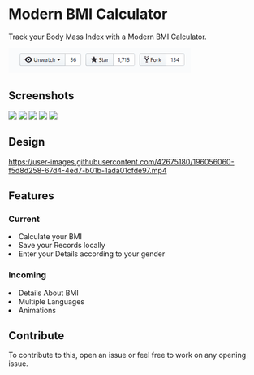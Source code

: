 # Modern BMI Calculator

Track your Body Mass Index with a Modern BMI Calculator.


<img src="https://raw.githubusercontent.com/lusaxweb/vuesax/master/public/github-vuesax-star.gif" alt="bmi-star" />

## Screenshots

<p float="right">
 <img src="https://user-images.githubusercontent.com/42675180/210931951-9615d746-7352-42d5-8022-b1817b4d4c87.jpg"  width="150"/>
 <img src="https://user-images.githubusercontent.com/42675180/210931954-ff47d4fc-dd50-48a3-b5b8-9486cb57216a.jpg" width="150"/>
  <img src="https://user-images.githubusercontent.com/42675180/210931961-1910f06e-0f07-436f-9dd3-24cac882df21.jpg" width="150"/>
 <img src="https://user-images.githubusercontent.com/42675180/210931957-a78cec14-d0fd-40e0-9533-38197c1cce46.jpg" width="150"/>
 <img src="https://user-images.githubusercontent.com/42675180/210931963-fbcffd76-36be-418c-9d79-bc1aeaeb4a95.jpg" width="150"/>
</p>

## Design

https://user-images.githubusercontent.com/42675180/196056060-f5d8d258-67d4-4ed7-b01b-1ada01cfde97.mp4


## Features

### Current

<li>Calculate your BMI</li>
<li>Save your Records locally</li>
<li>Enter your Details according to your gender</li>


### Incoming

<li>Details About BMI</li>
<li>Multiple Languages</li>
<li>Animations</li>


## Contribute
To contribute to this, open an issue or feel free to work on any opening issue.
 

